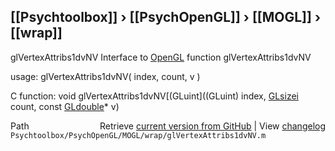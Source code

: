 ## [[Psychtoolbox]] &#8250; [[PsychOpenGL]] &#8250; [[MOGL]] &#8250; [[wrap]]

glVertexAttribs1dvNV  Interface to [OpenGL](OpenGL) function glVertexAttribs1dvNV  
  
usage:  glVertexAttribs1dvNV( index, count, v )  
  
C function:  void glVertexAttribs1dvNV[(GLuint]((GLuint) index, [GLsizei](GLsizei) count, const [GLdouble](GLdouble)\* v)  




<div class="code_header" style="text-align:right;">
  <span style="float:left;">Path&nbsp;&nbsp;</span> <span class="counter">Retrieve <a href=
  "https://raw.github.com/Psychtoolbox-3/Psychtoolbox-3/beta/Psychtoolbox/PsychOpenGL/MOGL/wrap/glVertexAttribs1dvNV.m">current version from GitHub</a> | View <a href=
  "https://github.com/Psychtoolbox-3/Psychtoolbox-3/commits/beta/Psychtoolbox/PsychOpenGL/MOGL/wrap/glVertexAttribs1dvNV.m">changelog</a></span>
</div>
<div class="code">
  <code>Psychtoolbox/PsychOpenGL/MOGL/wrap/glVertexAttribs1dvNV.m</code>
</div>

